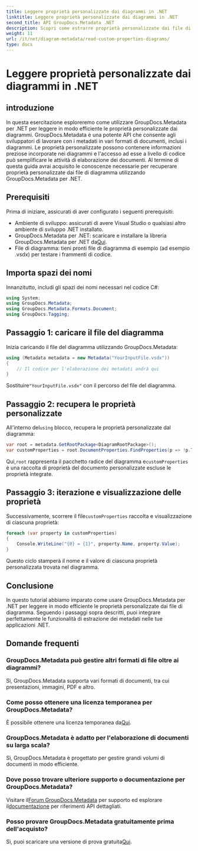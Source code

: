 ```yaml
---
title: Leggere proprietà personalizzate dai diagrammi in .NET
linktitle: Leggere proprietà personalizzate dai diagrammi in .NET
second_title: API GroupDocs.Metadata .NET
description: Scopri come estrarre proprietà personalizzate dai file di diagramma in .NET utilizzando GroupDocs.Metadata. Facile guida passo passo per gli sviluppatori.
weight: 11
url: /it/net/diagram-metadata/read-custom-properties-diagrams/
type: docs
---
```

# Leggere proprietà personalizzate dai diagrammi in .NET

## introduzione
In questa esercitazione esploreremo come utilizzare GroupDocs.Metadata per .NET per leggere in modo efficiente le proprietà personalizzate dai diagrammi. GroupDocs.Metadata è una potente API che consente agli sviluppatori di lavorare con i metadati in vari formati di documenti, inclusi i diagrammi. Le proprietà personalizzate possono contenere informazioni preziose incorporate nei diagrammi e l'accesso ad esse a livello di codice può semplificare le attività di elaborazione dei documenti. Al termine di questa guida avrai acquisito le conoscenze necessarie per recuperare proprietà personalizzate dai file di diagramma utilizzando GroupDocs.Metadata per .NET.
## Prerequisiti
Prima di iniziare, assicurati di aver configurato i seguenti prerequisiti:
- Ambiente di sviluppo: assicurati di avere Visual Studio o qualsiasi altro ambiente di sviluppo .NET installato.
-  GroupDocs.Metadata per .NET: scaricare e installare la libreria GroupDocs.Metadata per .NET da[Qui](https://releases.groupdocs.com/metadata/net/).
- File di diagramma: tieni pronti file di diagramma di esempio (ad esempio .vsdx) per testare i frammenti di codice.

## Importa spazi dei nomi
Innanzitutto, includi gli spazi dei nomi necessari nel codice C#:
```csharp
using System;
using GroupDocs.Metadata;
using GroupDocs.Metadata.Formats.Document;
using GroupDocs.Tagging;
```
## Passaggio 1: caricare il file del diagramma
Inizia caricando il file del diagramma utilizzando GroupDocs.Metadata:
```csharp
using (Metadata metadata = new Metadata("YourInputFile.vsdx"))
{
    // Il codice per l'elaborazione dei metadati andrà qui
}
```
 Sostituire`"YourInputFile.vsdx"` con il percorso del file del diagramma.
## Passaggio 2: recupera le proprietà personalizzate
 All'interno del`using` blocco, recupera le proprietà personalizzate dal diagramma:
```csharp
var root = metadata.GetRootPackage<DiagramRootPackage>();
var customProperties = root.DocumentProperties.FindProperties(p => !p.Tags.Contains(Tags.Document.BuiltIn));
```
 Qui,`root` rappresenta il pacchetto radice del diagramma e`customProperties` è una raccolta di proprietà del documento personalizzate escluse le proprietà integrate.
## Passaggio 3: iterazione e visualizzazione delle proprietà
 Successivamente, scorrere il file`customProperties` raccolta e visualizzazione di ciascuna proprietà:
```csharp
foreach (var property in customProperties)
{
    Console.WriteLine("{0} = {1}", property.Name, property.Value);
}
```
Questo ciclo stamperà il nome e il valore di ciascuna proprietà personalizzata trovata nel diagramma.

## Conclusione
In questo tutorial abbiamo imparato come usare GroupDocs.Metadata per .NET per leggere in modo efficiente le proprietà personalizzate dai file di diagramma. Seguendo i passaggi sopra descritti, puoi integrare perfettamente le funzionalità di estrazione dei metadati nelle tue applicazioni .NET.

## Domande frequenti
### GroupDocs.Metadata può gestire altri formati di file oltre ai diagrammi?
Sì, GroupDocs.Metadata supporta vari formati di documenti, tra cui presentazioni, immagini, PDF e altro.
### Come posso ottenere una licenza temporanea per GroupDocs.Metadata?
 È possibile ottenere una licenza temporanea da[Qui](https://purchase.groupdocs.com/temporary-license/).
### GroupDocs.Metadata è adatto per l'elaborazione di documenti su larga scala?
Sì, GroupDocs.Metadata è progettato per gestire grandi volumi di documenti in modo efficiente.
### Dove posso trovare ulteriore supporto o documentazione per GroupDocs.Metadata?
 Visitare il[Forum GroupDocs.Metadata](https://forum.groupdocs.com/c/metadata/14) per supporto ed esplorare il[documentazione](https://tutorials.groupdocs.com/metadata/net/) per riferimenti API dettagliati.
### Posso provare GroupDocs.Metadata gratuitamente prima dell'acquisto?
 Sì, puoi scaricare una versione di prova gratuita[Qui](https://releases.groupdocs.com/).
